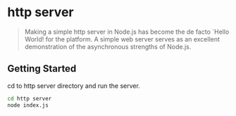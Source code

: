 # http server
> Making a simple http server in Node.js has become the de facto `Hello World! for the platform. A simple web server serves as an excellent demonstration of the asynchronous strengths of Node.js.

## Getting Started

cd to http server directory and run the server.

```bash
cd http server
node index.js
```
